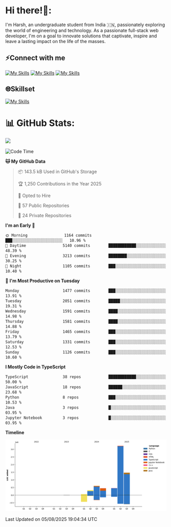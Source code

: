 
# Hi there!👋:
<p> I'm Harsh, an undergraduate student from India 🇮🇳, passionately exploring the world of engineering and technology. As a passionate full-stack web developer, I'm on a goal to innovate solutions that captivate, inspire and leave a lasting impact on the life of the masses. </p>

## ⚡Connect with me

[![My Skills](https://skillicons.dev/icons?i=gmail)](mailto:harshpandey.tech@gmail.com) [![My Skills](https://skillicons.dev/icons?i=linkedin)](https://linkedin.com/in/harsh3dev) [![My Skills](https://skillicons.dev/icons?i=twitter)](https://x.com/harshxai)

## 🌐Skillset
[![My Skills](https://skillicons.dev/icons?i=js,ts,react,nextjs,nodejs,tailwind,mongo,express,postgres,prisma,html,css,docker,aws,cpp,git,vscode,figma)](https://skillicons.dev)


# 📊 GitHub Stats:
![](https://komarev.com/ghpvc/?username=harsh3dev)

<!--START_SECTION:waka-->
![Code Time](http://img.shields.io/badge/Code%20Time-430%20hrs%2029%20mins-blue)

**🐱 My GitHub Data** 

> 📦 143.5 kB Used in GitHub's Storage 
 > 
> 🏆 1,250 Contributions in the Year 2025
 > 
> 💼 Opted to Hire
 > 
> 📜 57 Public Repositories 
 > 
> 🔑 24 Private Repositories 
 > 
**I'm an Early 🐤** 

```text
🌞 Morning                1164 commits        ███░░░░░░░░░░░░░░░░░░░░░░   10.96 % 
🌆 Daytime                5140 commits        ████████████░░░░░░░░░░░░░   48.39 % 
🌃 Evening                3213 commits        ████████░░░░░░░░░░░░░░░░░   30.25 % 
🌙 Night                  1105 commits        ███░░░░░░░░░░░░░░░░░░░░░░   10.40 % 
```
📅 **I'm Most Productive on Tuesday** 

```text
Monday                   1477 commits        ███░░░░░░░░░░░░░░░░░░░░░░   13.91 % 
Tuesday                  2051 commits        █████░░░░░░░░░░░░░░░░░░░░   19.31 % 
Wednesday                1591 commits        ████░░░░░░░░░░░░░░░░░░░░░   14.98 % 
Thursday                 1581 commits        ████░░░░░░░░░░░░░░░░░░░░░   14.88 % 
Friday                   1465 commits        ███░░░░░░░░░░░░░░░░░░░░░░   13.79 % 
Saturday                 1331 commits        ███░░░░░░░░░░░░░░░░░░░░░░   12.53 % 
Sunday                   1126 commits        ███░░░░░░░░░░░░░░░░░░░░░░   10.60 % 
```


**I Mostly Code in TypeScript** 

```text
TypeScript               38 repos            ████████████░░░░░░░░░░░░░   50.00 % 
JavaScript               18 repos            ██████░░░░░░░░░░░░░░░░░░░   23.68 % 
Python                   8 repos             ███░░░░░░░░░░░░░░░░░░░░░░   10.53 % 
Java                     3 repos             █░░░░░░░░░░░░░░░░░░░░░░░░   03.95 % 
Jupyter Notebook         3 repos             █░░░░░░░░░░░░░░░░░░░░░░░░   03.95 % 
```



**Timeline**

![Lines of Code chart](https://raw.githubusercontent.com/harsh3dev/harsh3dev/main/assets/bar_graph.png)


 Last Updated on 05/08/2025 19:04:34 UTC
<!--END_SECTION:waka-->

